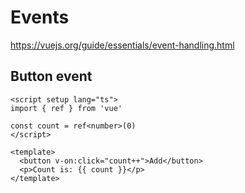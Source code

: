 # Events

https://vuejs.org/guide/essentials/event-handling.html

## Button event

```vue
<script setup lang="ts">
import { ref } from 'vue'

const count = ref<number>(0)
</script>

<template>
  <button v-on:click="count++">Add</button>
  <p>Count is: {{ count }}</p>
</template>
```
